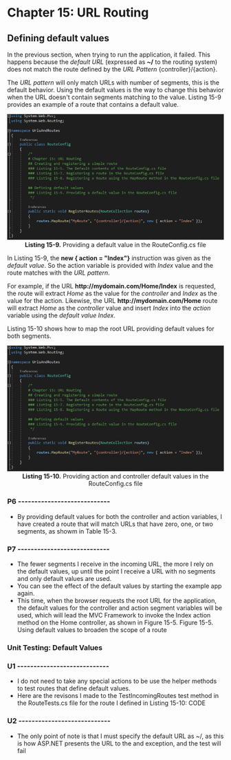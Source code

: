# Chapter 15: URL Routing

## Defining default values

In the previous section, when trying to run the application, it failed. This happens because the *default URL* (expressed as **~/** to the routing system) does not match the route defined by the *URL Pattern* {controller}/{action}.

The *URL pattern* will only match URLs with number of segments, this is the default behavior. Using the default values is the way to change this behavior when the URL doesn't contain segments matching to the value. Listing 15-9 provides an example of a route that contains a default value.

<p align="center">
    <img src="ch15-Pictures/Listing 15-9.png" /><br />
    <b>Listing 15-9.</b> Providing a default value in the RouteConfig.cs file
</p>

In Listing 15-9, the **new { action = "Index"}** instruction was given as the *default value*. So the action variable is provided with *Index* value and the route matches with the *URL pattern*.

For example, if the URL **ht<span>tp://</span>mydomain.com/Home/Index** is requested, the route will extract *Home* as the value for the *controller* and *Index* as the value for the action. Likewise, the URL **ht<span>tp://</span>mydomain.com/Home** route will extract *Home* as the *controller* value and insert *Index* into the *action* variable using the *default value* *Index*.

Listing 15-10 shows how to map the root URL providing default values for both segments.

<p align="center">
    <img src="ch15-Pictures/Listing 15-9.png" /><br />
    <b>Listing 15-10.</b> Providing action and controller default values in the RouteConfig.cs file
</p>


<!--
# Chapter 15: URL Routing
## Defining default values
### Listing 15-10. Providing action and controller default values in the RouteConfig.cs file

### Unit Testing: Default Values

##### UNIT TEST TestIncomingRoutes

> SUMMARRY AND UPDATE ==========================
.
> CONTENTS =====================================
# Chapter 15: URL Routing
## Defining default values
.
> GITHUB =====================================
https://github.com/deyran/asp-dot-net-training/blob/main/pro-asp-net-mvc/chapter-15/ee-defining-default-values.md
.
> # ==========================================
#DotNet #csharp #csharpdotnet #dotnetcore #csharpdeveloper #dotnetdevelopers #aspnetcore #ASPNET #aspdotnet #IT #developer #TI #tecnologia #DevOps #desenvolvedor #programador #software #homeoffice #dev #tecnologiadainformacao #devs #code #programacao #programação #tecnologiadainformação #sistemasdeinformação #engenhariadesoftware #GitHub #ASPNETMVC #ASPNET #MVC #core #MVC #route #urlroute #urlroting #urlpatterns #RoutingSystem
-->


### P6 ----------------------------

* By providing default values for both the controller and action variables, I have created a route that will match URLs that have zero, one, or two segments, as showm in Table 15-3.

### P7 ----------------------------

* The fewer segments I receive in the incoming URL, the more I rely on the default values, up until the point I receive a URL with no segments and only default values are used.
* You can see the effect of the default values by starting the example app again.
* This time, when the browser requests the root URL for the application, the default values for the controller and action segment variables will be used, which will lead the MVC Framework to invoke the Index action method on the Home controller, as shown in Figure 15-5.
    Figure 15-5. Using default values to broaden the scope of a route

### Unit Testing: Default Values

### U1 ----------------------------

* I do not need to take any special actions to be use the helper methods to test routes that define default values.
* Here are the revisons I made to the TestIncomingRoutes test method in the RouteTests.cs file for the route I defined in Listing 15-10:
	CODE

### U2 ----------------------------

* The only point of note is that I must specify the default URL as ~/, as this is how ASP.NET presents the URL to the and exception, and the test will fail